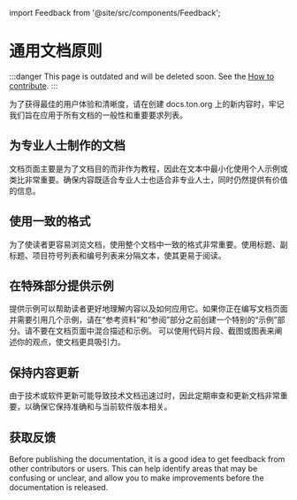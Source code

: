 import Feedback from '@site/src/components/Feedback';

# 通用文档原则

:::danger
This page is outdated and will be deleted soon.
See the [How to contribute](/v3/contribute/).
:::

为了获得最佳的用户体验和清晰度，请在创建 docs.ton.org 上的新内容时，牢记我们旨在应用于所有文档的一般性和重要要求列表。

## 为专业人士制作的文档

文档页面主要是为了文档目的而非作为教程，因此在文本中最小化使用个人示例或类比非常重要。确保内容既适合专业人士也适合非专业人士，同时仍然提供有价值的信息。

## 使用一致的格式

为了使读者更容易浏览文档，使用整个文档中一致的格式非常重要。使用标题、副标题、项目符号列表和编号列表来分隔文本，使其更易于阅读。

## 在特殊部分提供示例

提供示例可以帮助读者更好地理解内容以及如何应用它。如果你正在编写文档页面并需要引用几个示例，请在“参考资料”和“参阅”部分之前创建一个特别的“示例”部分。请不要在文档页面中混合描述和示例。
可以使用代码片段、截图或图表来阐述你的观点，使文档更具吸引力。

## 保持内容更新

由于技术或软件更新可能导致技术文档迅速过时，因此定期审查和更新文档非常重要，以确保它保持准确和与当前软件版本相关。

## 获取反馈

Before publishing the documentation, it is a good idea to get feedback from other contributors or users. This can help identify areas that may be confusing or unclear, and allow you to make improvements before the documentation is released. <Feedback />

